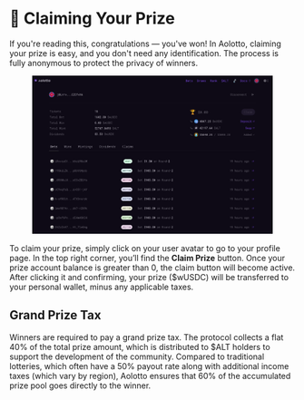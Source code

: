 # 💸 Claiming Your Prize

If you're reading this, congratulations — you've won! In Aolotto, claiming your prize is easy, and you don't need any identification. The process is fully anonymous to protect the privacy of winners.

<figure><img src=".gitbook/assets/image (1).png" alt=""><figcaption></figcaption></figure>

To claim your prize, simply click on your user avatar to go to your profile page. In the top right corner, you’ll find the **Claim Prize** button. Once your prize account balance is greater than 0, the claim button will become active. After clicking it and confirming, your prize ($wUSDC) will be transferred to your personal wallet, minus any applicable taxes.

## **Grand Prize Tax**

Winners are required to pay a grand prize tax. The protocol collects a flat 40% of the total prize amount, which is distributed to $ALT holders to support the development of the community. Compared to traditional lotteries, which often have a 50% payout rate along with additional income taxes (which vary by region), Aolotto ensures that 60% of the accumulated prize pool goes directly to the winner.
